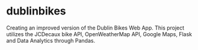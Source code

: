 # dublinbikes
Creating an improved version of the Dublin Bikes Web App.
This project utilizes the JCDecaux bike API, OpenWeatherMap API, Google Maps, Flask and Data Analytics through Pandas.
